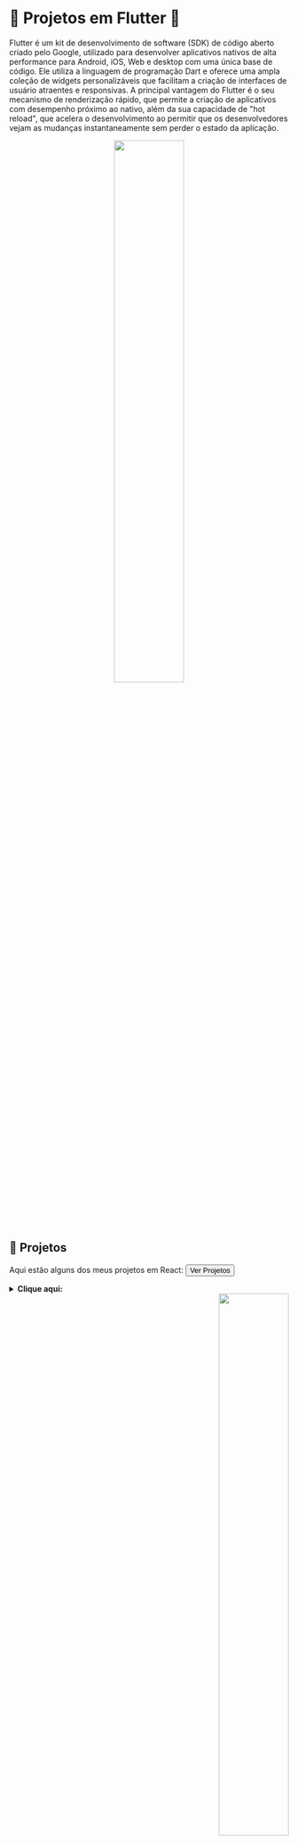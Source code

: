 <div aling="center">
<h1 >🚀 Projetos em Flutter 🚀</h1>
</div>

 Flutter é um kit de desenvolvimento de software (SDK) de código aberto criado pelo Google, utilizado para desenvolver aplicativos nativos de alta performance para Android, iOS, Web e desktop com uma única base de código. Ele utiliza a linguagem de programação Dart e oferece uma ampla coleção de widgets personalizáveis que facilitam a criação de interfaces de usuário atraentes e responsivas. A principal vantagem do Flutter é o seu mecanismo de renderização rápido, que permite a criação de aplicativos com desempenho próximo ao nativo, além da sua capacidade de "hot reload", que acelera o desenvolvimento ao permitir que os desenvolvedores vejam as mudanças instantaneamente sem perder o estado da aplicação.

<div align="center">
  <img src="https://upload.wikimedia.org/wikipedia/commons/4/44/Google-flutter-logo.svg" style="width: 50%; height: auto;">
</div>





## 🚀 Projetos

Aqui estão alguns dos meus projetos em React:
<button style="cursor: pointer;">Ver Projetos</button>

<details>
  <summary><strong>Clique aqui:</strong></summary>

  1. [Buscador de CEP](https://github.com/anabellypassos/Buscador-de-CEP.git): 
🌟 🌟



  Sinta-se à vontade para explorar e contribuir para esses projetos! 🌟
</details>

</div>

<div align="end">
  <img src="https://camo.githubusercontent.com/c398a7d9ce902086041fbfeb0c64ae969315aad1edb8e7c5f8e4e557bccdaf0f/68747470733a2f2f74682e62696e672e636f6d2f74682f69642f4f49472e684c39765551774a4573645530383774396f4b793f773d3130323426683d313032342672733d31267069643d496d674465744d61696e" style="width: 50%; height: auto;">
</div>
